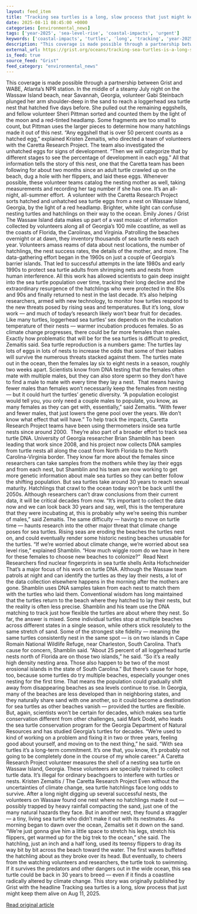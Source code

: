 ```yaml
---
layout: feed_item
title: "Tracking sea turtles is a long, slow process that just might keep them alive"
date: 2025-08-11 08:45:00 +0000
categories: [environmental_news]
tags: ['year-2025', 'sea-level-rise', 'coastal-impacts', 'urgent']
keywords: ['coastal-impacts', 'turtles', 'long', 'tracking', 'year-2025', 'sea-level-rise', 'urgent']
description: "This coverage is made possible through a partnership between Grist and WABE, Atlanta’s NPR station"
external_url: https://grist.org/oceans/tracking-sea-turtles-is-a-long-slow-process/
is_feed: true
source_feed: "Grist"
feed_category: "environmental_news"
---
```


This coverage is made possible through a partnership between Grist and WABE, Atlanta’s NPR station. In the middle of a steamy July night on the Wassaw Island beach, near Savannah, Georgia, volunteer Gabi Steinbach plunged her arm shoulder-deep in the sand to reach a loggerhead sea turtle nest that hatched five days before. She pulled out the remaining eggshells, and fellow volunteer Sheri Pittman sorted and counted them by the light of the moon and a red-tinted headlamp. Some fragments are too small to count, but Pittman uses the larger pieces to determine how many hatchlings made it out of this nest. “Any eggshell that is over 50 percent counts as a hatched egg,” explained Kristen Zemaitis, who directed a team of volunteers with the Caretta Research Project. The team also investigated the unhatched eggs for signs of development. “Then we will categorize that by different stages to see the percentage of development in each egg.” All that information tells the story of this nest, one that the Caretta team has been following for about two months since an adult turtle crawled up on the beach, dug a hole with her flippers, and laid these eggs. Whenever possible, these volunteer teams catalog the nesting mother as well, taking measurements and recording her tag number if she has one. It’s an all-night, all-summer effort.&nbsp; A volunteer with the Caretta Research Project sorts hatched and unhatched sea turtle eggs from a nest on Wassaw Island, Georgia, by the light of a red headlamp. Brighter, white light can confuse nesting turtles and hatchlings on their way to the ocean. Emily Jones / Grist The Wassaw Island data makes up part of a vast mosaic of information collected by volunteers along all of Georgia’s 100 mile coastline, as well as the coasts of Florida, the Carolinas, and Virginia. Patrolling the beaches overnight or at dawn, they inventory thousands of sea turtle nests each year. Volunteers amass reams of data about nest locations, the number of hatchlings, the nest success rates, the details of the mother, and more. The data-gathering effort began in the 1960s on just a couple of Georgia’s barrier islands. That led to successful attempts in the late 1980s and early 1990s to protect sea turtle adults from shrimping nets and nests from human interference. All this work has allowed scientists to gain deep insight into the sea turtle population over time, tracking their long decline and the extraordinary resurgence of the hatchlings who were protected in the 80s and 90s and finally returned to nest in the last decade. It’s also helping researchers, armed with new technology, to monitor how turtles respond to the new threats posed by rising seas and temperatures. But it’s long, slow work — and much of today’s research likely won’t bear fruit for decades. Like many turtles, loggerhead sea turtles’ sex depends on the incubation temperature of their nests — warmer incubation produces females. So as climate change progresses, there could be far more females than males. Exactly how problematic that will be for the sea turtles is difficult to predict, Zemaitis said. Sea turtle reproduction is a numbers game: The turtles lay lots of eggs in lots of nests to increase the odds that some of their babies will survive the numerous threats stacked against them. The turtles mate out in the ocean, then the females lay six to eight nests in a season, roughly two weeks apart. Scientists know from DNA testing that the females often mate with multiple males, but they can also store sperm so they don’t have to find a male to mate with every time they lay a nest.&nbsp; That means having fewer males than females won’t necessarily keep the females from nesting — but it could hurt the turtles’ genetic diversity. “A population ecologist would tell you, you only need a couple males to populate, you know, as many females as they can get with, essentially,” said Zemaitis. “With fewer and fewer males, that just lowers the gene pool over the years. We don’t know what effect that will have.” To help track the impacts, Caretta Research Project teams have been using thermometers inside sea turtle nests since around 2000.&nbsp; They’re also part of a broader effort to track sea turtle DNA. University of Georgia researcher Brian Shamblin has been leading that work since 2008, and his project now collects DNA samples from turtle nests all along the coast from North Florida to the North Carolina-Virginia border. They know far more about the females since researchers can take samples from the mothers while they lay their eggs and from each nest, but Shamblin and his team are now working to get more genetic information about male sea turtles so they can better follow the shifting population. But sea turtles take around 30 years to reach sexual maturity. Hatchlings that crawl to the ocean today won’t be back until the 2050s. Although researchers can’t draw conclusions from their current data, it will be critical decades from now. “It&#8217;s important to collect the data now and we can look back 30 years and say, well, this is the temperature that they were incubating at, this is probably why we&#8217;re seeing this number of males,” said Zemaitis. The same difficulty — having to move on turtle time — haunts research into the other major threat that climate change poses for sea turtles. Rising seas are eroding the beaches the turtles nest on, and could eventually render some historic nesting beaches unusable for the turtles. “If we&#8217;re worried about climate change, we&#8217;re worried about sea level rise,” explained Shamblin. “How much wiggle room do we have in here for these females to choose new beaches to colonize?”&nbsp; Read Next Researchers find nuclear fingerprints in sea turtle shells Anita Hofschneider That’s a major focus of his work on turtle DNA. Although the Wassaw team patrols at night and can identify the turtles as they lay their nests, a lot of the data collection elsewhere happens in the morning after the mothers are gone. Shamblin uses DNA samples taken from each nest to match them with the turtles who laid them. Conventional wisdom has long maintained that the turtles return to the beach where they hatched to lay their nests, but the reality is often less precise. Shamblin and his team use the DNA matching to track just how flexible the turtles are about where they nest. So far, the answer is mixed. Some individual turtles stop at multiple beaches across different states in a single season, while others stick resolutely to the same stretch of sand. Some of the strongest site fidelity — meaning the same turtles consistently nest in the same spot — is on two islands in Cape Romain National Wildlife Refuge, near Charleston, South Carolina. That’s cause for concern, Shamblin said. “About 25 percent of all loggerhead turtle nests north of Florida are on those two islands,” he said. “So it&#8217;s a really high density nesting area. Those also happen to be two of the most erosional islands in the state of South Carolina.” But there’s cause for hope, too, because some turtles do try multiple beaches, especially younger ones nesting for the first time. That means the population could gradually shift away from disappearing beaches as sea levels continue to rise. In Georgia, many of the beaches are less developed than in neighboring states, and they naturally share sand with one another, so it could become a destination for sea turtles as other beaches vanish — provided the turtles are flexible. But, again, scientists won’t be certain for decades, which makes sea turtle conservation different from other challenges, said Mark Dodd, who leads the sea turtle conservation program for the Georgia Department of Natural Resources and has studied Georgia’s turtles for decades. “We&#8217;re used to kind of working on a problem and fixing it in two or three years, feeling good about yourself, and moving on to the next thing,” he said. “With sea turtles it&#8217;s a long-term commitment. It&#8217;s one that, you know, it&#8217;s probably not going to be completely done in the course of my whole career.” A Caretta Research Project volunteer measures the shell of a nesting sea turtle on Wassaw Island, Georgia. These volunteers are specially trained to collect turtle data. It&#8217;s illegal for ordinary beachgoers to interfere with turtles or nests. Kristen Zemaitis / The Caretta Research Project Even without the uncertainties of climate change, sea turtle hatchlings face long odds to survive. After a long night digging up several successful nests, the volunteers on Wassaw found one nest where no hatchlings made it out — possibly trapped by heavy rainfall compacting the sand, just one of the many natural hazards they face. But in another nest, they found a straggler — a tiny, living sea turtle who didn’t make it out with its nestmates. As morning began to dawn over the ocean, Zemaitis set it down on the sand. “We’re just gonna give him a little space to stretch his legs, stretch his flippers, get warmed up for the big trek to the ocean,” she said. The hatchling, just an inch and a half long, used its teensy flippers to drag its way bit by bit across the beach toward the water. The first waves buffeted the hatchling about as they broke over its head. But eventually, to cheers from the watching volunteers and researchers, the turtle took to swimming. If it survives the predators and other dangers out in the wide ocean, this sea turtle could be back in 30 years to breed — even if it finds a coastline radically altered by climate change. This story was originally published by Grist with the headline Tracking sea turtles is a long, slow process that just might keep them alive on Aug 11, 2025.

[Read original article](https://grist.org/oceans/tracking-sea-turtles-is-a-long-slow-process/)
